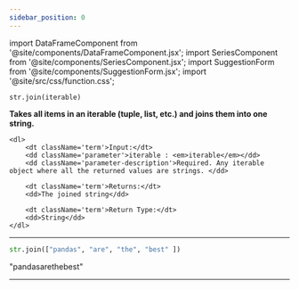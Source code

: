 ```yaml
---
sidebar_position: 0
---
```


import DataFrameComponent from '@site/components/DataFrameComponent.jsx';
import SeriesComponent from '@site/components/SeriesComponent.jsx';
import SuggestionForm from '@site/components/SuggestionForm.jsx';
import '@site/src/css/function.css';

<code>str.join(iterable)</code>

<div className='base'>
    <p><strong>Takes all items in an iterable (tuple, list, etc.) and joins them into one string. </strong></p>

    <dl>
        <dt className='term'>Input:</dt>
        <dd className='parameter'>iterable : <em>iterable</em></dd>
        <dd className='parameter-description'>Required. Any iterable object where all the returned values are strings. </dd>

        <dt className='term'>Returns:</dt>
        <dd>The joined string</dd>

        <dt className='term'>Return Type:</dt>
        <dd>String</dd>
    </dl>
</div>

---

```python
str.join(["pandas", "are", "the", "best" ]) 
```
"pandasarethebest"


---
<SuggestionForm/>